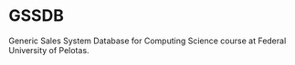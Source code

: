 GSSDB
=====

Generic Sales System Database for Computing Science course at Federal University of Pelotas.
